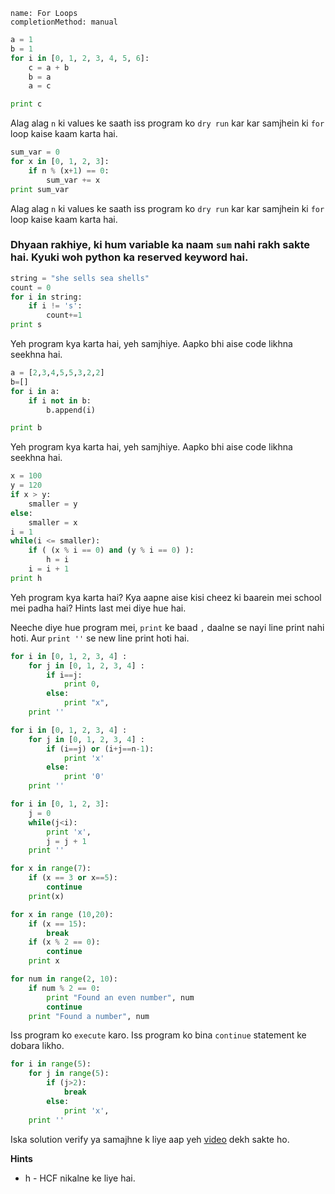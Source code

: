 ```ngMeta
name: For Loops
completionMethod: manual
```

```python
a = 1
b = 1
for i in [0, 1, 2, 3, 4, 5, 6]:
    c = a + b
    b = a
    a = c

print c
```

Alag alag `n` ki values ke saath iss program ko `dry run` kar kar samjhein ki `for` loop kaise kaam karta hai.



```python
sum_var = 0
for x in [0, 1, 2, 3]:
    if n % (x+1) == 0:
        sum_var += x
print sum_var
```

Alag alag `n` ki values ke saath iss program ko `dry run` kar kar samjhein ki `for` loop kaise kaam karta hai.
### Dhyaan rakhiye, ki hum variable ka naam `sum` nahi rakh sakte hai. Kyuki woh python ka reserved keyword hai.

```python
string = "she sells sea shells"
count = 0
for i in string:
	if i != 's':
		count+=1
print s
```
Yeh program kya karta hai, yeh samjhiye. Aapko bhi aise code likhna seekhna hai.

```python
a = [2,3,4,5,5,3,2,2]
b=[]
for i in a:
	if i not in b:
		b.append(i)

print b
```
Yeh program kya karta hai, yeh samjhiye. Aapko bhi aise code likhna seekhna hai.

```python
x = 100
y = 120
if x > y:
    smaller = y
else:
    smaller = x
i = 1
while(i <= smaller):
    if ( (x % i == 0) and (y % i == 0) ):
        h = i
    i = i + 1
print h
```
Yeh program kya karta hai? Kya aapne aise kisi cheez ki baarein mei school mei padha hai? Hints last mei diye hue hai.

Neeche diye hue program mei, `print` ke baad `,` daalne se nayi line print nahi hoti. Aur `print ''` se new line print hoti hai.
```python
for i in [0, 1, 2, 3, 4] :
    for j in [0, 1, 2, 3, 4] :
        if i==j:
            print 0,
        else:
            print "x",
    print ''
```

```python
for i in [0, 1, 2, 3, 4] :
    for j in [0, 1, 2, 3, 4] :
        if (i==j) or (i+j==n-1):
            print 'x'
        else:
            print '0'
    print ''
```

```python
for i in [0, 1, 2, 3]:
    j = 0
    while(j<i):
        print 'x',
        j = j + 1
    print ''
```

```python
for x in range(7):
    if (x == 3 or x==5):
        continue
    print(x)
```

```python
for x in range (10,20):
    if (x == 15):
        break
    if (x % 2 == 0):
        continue
    print x
```

```python
for num in range(2, 10):
    if num % 2 == 0:
        print "Found an even number", num
        continue
    print "Found a number", num
```
Iss program ko `execute` karo. Iss program ko bina `continue` statement ke dobara likho.

```python
for i in range(5):
    for j in range(5):
        if (j>2):
            break
        else:
            print 'x',
    print ''
```
Iska solution verify ya samajhne k liye aap yeh [video](https://www.youtube.com/watch?v=5s2Uo9333Mo) dekh sakte ho.

**Hints**
- h - HCF nikalne ke liye hai.